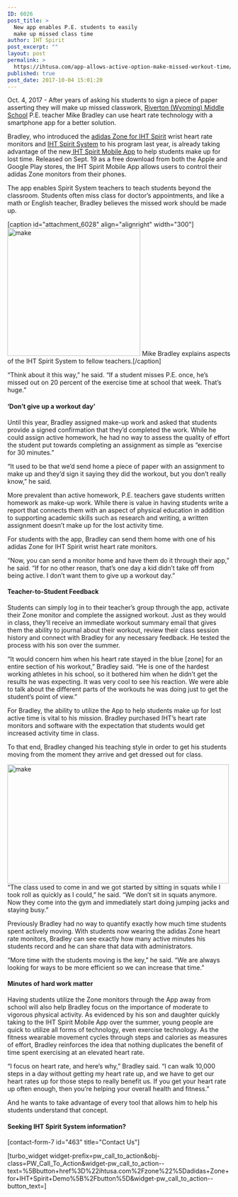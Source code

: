 ```yaml
---
ID: 6026
post_title: >
  New app enables P.E. students to easily
  make up missed class time
author: IHT Spirit
post_excerpt: ""
layout: post
permalink: >
  https://ihtusa.com/app-allows-active-option-make-missed-workout-time/
published: true
post_date: 2017-10-04 15:01:20
---
```

Oct. 4, 2017 - <span style="font-weight: 400;">After years of asking his students to sign a piece of paper asserting they will make up missed classwork, <a href="http://www.fremont25.k12.wy.us/" target="_blank" rel="nofollow noopener">Riverton (Wyoming) Middle School</a> P.E. teacher Mike Bradley can use heart rate technology with a smartphone app for a better solution.</span>

<span style="font-weight: 400;">Bradley, who introduced the </span><a href="https://ihtusa.com/zone/" target="_blank" rel="nofollow noopener"><span style="font-weight: 400;">adidas Zone for IHT Spirit</span></a><span style="font-weight: 400;"> wrist heart rate monitors and </span><a href="https://ihtusa.com/spirit-system/" target="_blank" rel="nofollow noopener"><span style="font-weight: 400;">IHT Spirit System</span></a><span style="font-weight: 400;"> to his program last year, is already taking advantage of the new</span><a href="https://ihtusa.com/iht-spirit-mobile-app/" target="_blank" rel="nofollow noopener"><span style="font-weight: 400;"> IHT Spirit Mobile App</span></a><span style="font-weight: 400;"> to help students make up for lost time. Released on Sept. 19 as a free download from both the Apple and Google Play stores, the IHT Spirit Mobile App allows users to control their adidas Zone monitors from their phones. </span>

<span style="font-weight: 400;">The app enables Spirit System teachers to teach students beyond the classroom. Students often miss class for doctor’s appointments, and like a math or English teacher, Bradley believes the missed work should be made up.</span><!--more-->

[caption id="attachment_6028" align="alignright" width="300"]<a href="https://ihtusa.com/wp-content/uploads/2017/10/bradley.jpg"><img class="size-medium wp-image-6028" src="https://ihtusa.com/wp-content/uploads/2017/10/bradley-300x288.jpg" alt="make" width="300" height="288" /></a> Mike Bradley explains aspects of the IHT Spirit System to fellow teachers.[/caption]

<span style="font-weight: 400;">“Think about it this way,” he said. “If a student misses P.E. once, he’s missed out on 20 percent of the exercise time at school that week. That’s huge.”</span>
<h4><b>‘Don’t give up a workout day’</b></h4>
<span style="font-weight: 400;">Until this year, Bradley assigned make-up work and asked that students provide a signed confirmation that they’d completed the work. While he could assign active homework, he had no way to assess the quality of effort the student put towards completing an assignment as simple as “exercise for 30 minutes.”</span>

<span style="font-weight: 400;">“It used to be that we’d send home a piece of paper with an assignment to make up and they’d sign it saying they did the workout, but you don’t really know,” he said.</span>

<span style="font-weight: 400;">More prevalent than active homework, P.E. teachers gave students written homework as make-up work. While there is value in having students write a report that connects them with an aspect of physical education in addition to supporting academic skills such as research and writing, a written assignment doesn’t make up for the lost activity time. </span>

<span style="font-weight: 400;">For students with the app, Bradley can send them home with one of his adidas Zone for IHT Spirit wrist heart rate monitors. </span>

<span style="font-weight: 400;">“Now, you can send a monitor home and have them do it through their app,” he said. “If for no other reason, that’s one day a kid didn’t take off from being active. I don’t want them to give up a workout day.”</span>
<h4><b>Teacher-to-Student Feedback</b></h4>
<span style="font-weight: 400;">Students can simply log in to their teacher’s group through the app, activate their Zone monitor and complete the assigned workout. Just as they would in class, they’ll receive an immediate workout summary email that gives them the ability to journal about their workout, review their class session history and connect with Bradley for any necessary feedback. He tested the process with his son over the summer.</span>

<span style="font-weight: 400;">“It would concern him when his heart rate stayed in the blue [zone] for an entire section of his workout,” Bradley said. “He is one of the hardest working athletes in his school, so it bothered him when he didn’t get the results he was expecting. It was very cool to see his reaction. We were able to talk about the different parts of the workouts he was doing just to get the student’s point of view.”</span>

<span style="font-weight: 400;">For Bradley, the ability to utilize the App to help students make up for lost active time is vital to his mission. Bradley purchased IHT’s heart rate monitors and software with the expectation that students would get increased activity time in class.</span>

<span style="font-weight: 400;">To that end, Bradley changed his teaching style in order to get his students moving from the moment they arrive and get dressed out for class.</span>

<span style="font-weight: 400;"><a href="https://ihtusa.com/wp-content/uploads/2017/10/bradleyblogfea.jpg"><img class="alignleft wp-image-6027" src="https://ihtusa.com/wp-content/uploads/2017/10/bradleyblogfea-300x161.jpg" alt="make" width="500" height="268" /></a>“The class used to come in and we got started by sitting in squats while I took roll as quickly as I could,” he said. “We don’t sit in squats anymore. Now they come into the gym and immediately start doing jumping jacks and staying busy.”</span>

<span style="font-weight: 400;">Previously Bradley had no way to quantify exactly how much time students spent actively moving. With students now wearing the adidas Zone heart rate monitors, Bradley can see exactly how many active minutes his students record and he can share that data with administrators.</span>

<span style="font-weight: 400;">“More time with the students moving is the key,” he said. “We are always looking for ways to be more efficient so we can increase that time.”</span>
<h4><b>Minutes of hard work matter</b></h4>
<span style="font-weight: 400;">Having students utilize the Zone monitors through the App away from school will also help Bradley focus on the importance of moderate to vigorous physical activity. As evidenced by his son and daughter quickly taking to the IHT Spirit Mobile App over the summer, young people are quick to utilize all forms of technology, even exercise technology. As the fitness wearable movement cycles through steps and calories as measures of effort, Bradley reinforces the idea that nothing duplicates the benefit of time spent exercising at an elevated heart rate.</span>

<span style="font-weight: 400;">“I focus on heart rate, and here’s why,” Bradley said. “I can walk 10,000 steps in a day without getting my heart rate up, and we have to get our heart rates up for those steps to really benefit us. If you get your heart rate up often enough, then you’re helping your overall health and fitness.”</span>

<span style="font-weight: 400;">And he wants to take advantage of every tool that allows him to help his students understand that concept.</span>
<h4>Seeking IHT Spirit System information?</h4>
[contact-form-7 id="463" title="Contact Us"]

[turbo_widget widget-prefix=pw_call_to_action&obj-class=PW_Call_To_Action&widget-pw_call_to_action--text=%5Bbutton+href%3D%22ihtusa.com%2Fzone%22%5Dadidas+Zone+for+IHT+Spirit+Demo%5B%2Fbutton%5D&widget-pw_call_to_action--button_text=]